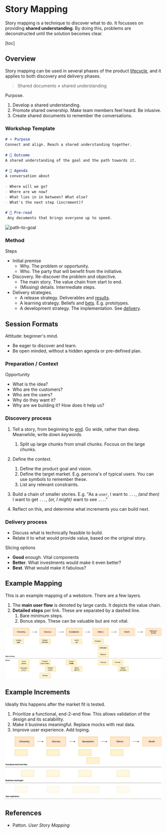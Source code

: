 # Story Mapping

Story mapping is a technique to discover what to do. It focusses on providing **shared understanding**. By doing this, problems are deconstructed until the solution becomes clear.

[toc]

## Overview

Story mapping can be used in several phases of the product [lifecycle](lifecycle.md), and it applies to both discovery and delivery phases.

> Shared documents ≠ shared understanding

Purpose.

1. Develop a shared understanding.
2. Promote shared ownership. Make team members feel heard. Be inlusive.
3. Create shared documents to remember the conversations.

### Workshop Template

```markdown
# ⭐ Purpose
Connect and align. Reach a shared understanding together.

# 🚀 Outcome
A shared understanding of the goal and the path towards it.

# 📅 Agenda
A conversation about

- Where will we go?
- Where are we now?
- What lies in in between? What else?
- What's the next step (increment)? 

# 📖 Pre-read
 Any documents that brings everyone up to speed.
```

![path-to-goal](../img/path-to-goal.png)

### Method

Steps

- Initial premise
  - Why. The problem or opportunity.
  - Who. The party that will benefit from the initiative.
- Discovery. Re-discover the problem and objective.
  - The main story. The value chain from start to end.
  - (Missing) details. Intermediate steps.
- Delivery strategies.
  - A release strategy. Deliverables and [results](../legacy/realization.md).
  - A learning strategy. Beliefs and [bets](bets.md). E.g. prototypes.
  - A development strategy. The implementation. See [delivery](delivery.md).

## Session Formats

Attitude: beginner's mind.

- Be eager to discover and learn.
- Be open minded, without a hidden agenda or pre-defined plan.

### Preparation / Context

Opportunity

- What is the idea?
- Who are the customers?
- Who are the users?
- Why do they want it?
- Why are we building it? How does it help us?

### Discovery process

1. Tell a story, from beginning to [end](../legacy/realization.md). Go wide, rather than deep. Meanwhile, write down *keywords*.
   1. Split up large chunks from small chunks. Focous on the large chunks.

2. Define the context.
   1. Define the product goal and vision.
   2. Define the target market. E.g. persona's of typical users. You can use symbols to remember these.
   3. List any relevant constraints.
3. Build a chain of smaller stories. E.g.
   "As a `user`, I want to `...`,
   *(and then)* I want to get `...`,
   *(or, I might)* want to see `...`."
4. Reflect on this, and determine what increments you can build next.

### Delivery process

- Discuss what is technically feasible to build.
- Relate it to what would provide value, based on the original story.

Slicing options

- **Good** enough. Vital components
- **Better**. What investments would make it even better?
- **Best**. What would make it fabulous?

## Example Mapping

This is an example mapping of a webstore. There are a few layers.

1. The **main user flow** is denoted by large cards. It depicts the value chain.
2. **Detailed steps** per link. These are separated by a dashed line.
   1. Bare minimum steps.
   2. Bonus steps. These can be valuable but are not vital.

![story-map](../img/story-map.png)

## Example Increments

Ideally this happens after the market fit is tested.

1. Prioritize a functional, end-2-end flow. This allows validation of the design and its scalability.
2. Make it business meaningful. Replace mocks with real data.
3. Improve user experience. Add toping.

![story-map-releases](../img/story-map-releases.png)

## References

- Patton. *User Story Mapping*
